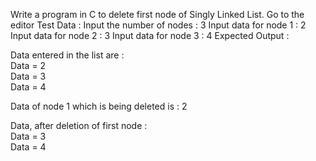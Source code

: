 Write a program in C to delete first node of Singly Linked List. Go to the editor
Test Data :
Input the number of nodes : 3
Input data for node 1 : 2
Input data for node 2 : 3
Input data for node 3 : 4
Expected Output :

 Data entered in the list are :                                                                               
 Data = 2                                                                                                     
 Data = 3                                                                                                     
 Data = 4                                                                                                     
                                                                                                              
 Data of node 1 which is being deleted is :  2                                                                
                                                                                                              
 Data, after deletion of first node :                                                                         
 Data = 3                                                                                                     
 Data = 4 
